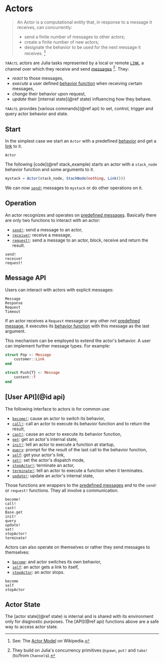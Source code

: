 # Actors

> An Actor is a computational entity that, in response to a message it receives, can concurrently:
>
> - send a finite number of messages to other actors;
> - create a finite number of new actors;
> - designate the behavior to be used for the next message it receives. [^1]

`YAActL` actors are Julia tasks represented by a local or remote [`LINK`](@ref), a channel over which they receive and send [messages](messages.md) [^2]. They:

- *react* to those messages,
- *execute* a user defined [behavior function](behavior.md) when receiving certain messages,
- *change* their behavior upon request,
- *update* their [internal state](@ref state) influencing how they behave.

`YAActL` provides [various commands](@ref api) to set, control, trigger and query actor behavior and state.

## Start

In the simplest case we start an `Actor` with a predefined [behavior](behavior.md) and get a [link](links.md) to it.

```@docs
Actor
```

The following [code](@ref stack_example) starts an actor with a `stack_node` behavior function and some arguments to it.

```julia
mystack = Actor(stack_node, StackNode(nothing, Link()))
```

We can now [`send!`](@ref) messages to `mystack` or do other operations on it.

## Operation

An actor recognizes and operates on [predefined messages](messages.md). Basically there are only two functions to interact with an actor:

- [`send!`](@ref): send a message to an actor,
- [`receive!`](@ref): receive a message,
- [`request!`](@ref): send a message to an actor, block, receive and return the result.

```@docs
send!
receive!
request!
```

## Message API

Users can interact with actors with explicit messages:

```@docs
Message
Response
Request
Timeout
```

If an actor receives a `Request` message or any other not [predefined message](messages.md), it executes its [behavior function](behavior.md) with this message as the last argument.

This mechanism can be employed to extend the actor's behavior. A user can implement further message types. For example:

```julia
struct Pop <: Message
    customer::Link
end

struct Push{T} <: Message
    content::T
end
```

## [User API](@id api)

The following interface to actors is for common use:

- [`become!`](@ref): cause an actor to switch its behavior,
- [`call!`](@ref): call an actor to execute its behavior function and to return the result,
- [`cast!`](@ref): cause an actor to execute its behavior function,
- [`get`](@ref): get an actor's internal state,
- [`init!`](@ref): tell an actor to execute a function at startup,
- [`query`](@ref): prompt for the result of the last call to the behavior function,
- [`self`](@ref): get your actor's link,
- [`set!`](@ref): set the actor's dispatch mode,
- [`stopActor!`](@ref): terminate an actor,
- [`terminate!`](@ref): tell an actor to execute a function when it terminates.
- [`update!`](@ref): update an actor's internal state,

Those functions are wrappers to the [predefined messages](messages.md) and to the `send!` or `request!` functions. They all involve a communication.

```@docs
become!
call!
cast!
Base.get
init!
query
update!
set!
stopActor!
terminate!
```

Actors can also operate on themselves or rather they send messages to themselves:

- [`become`](@ref): and actor switches its own behavior,
- [`self`](@ref): an actor gets a link to itself,
- [`stopActor`](@ref): an actor stops.

```@docs
become
self
stopActor
```

## Actor State

The [actor state](@ref state) is internal and is shared with its environment only for diagnostic purposes. The [API](@ref api) functions above are a safe way to access actor state.


[^1]: See: The [Actor Model](https://en.wikipedia.org/wiki/Actor_model) on Wikipedia.
[^2]: They build on Julia's concurrency primitives  `@spawn`, `put!` and `take!` (to/from `Channel`s).
